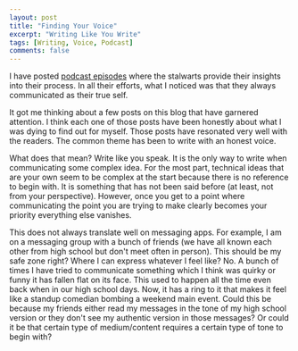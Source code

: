 ```yaml
---
layout: post
title: "Finding Your Voice"
excerpt: "Writing Like You Write"
tags: [Writing, Voice, Podcast]
comments: false
---
```

I have posted [podcast episodes](http://www.voidstarpodcast.com) where the
stalwarts provide their insights into their process. In all their efforts, what
I noticed was that they always communicated as their true self.

It got me thinking about a few posts on this blog that have garnered
attention. I think each one of those posts have been honestly about what I was
dying to find out for myself. Those posts have resonated very well with the
readers. The common theme has been to write with an honest voice.

What does that mean? Write like you speak. It is the only way to write when
communicating some complex idea. For the most part, technical ideas that are
your own seem to be complex at the start because there is no reference to begin 
with. It is something that has not been said before (at least, not from your
perspective). However, once you get to a point where communicating the point you
are trying to make clearly becomes your priority everything else vanishes.

 This does not always translate well on messaging apps. For example, I am on a
 messaging group with a bunch of friends (we have all known each other from high
 school but don't meet often in person). This should be my safe zone right?
 Where I can express whatever I feel like? No. A bunch of times I have tried to
 communicate something which I think was quirky or funny it has fallen flat on
 its face. This used to happen all the time even back when in our high school
 days. Now, it has a ring to it that makes it feel like a standup comedian
 bombing a weekend main event. Could this be because my friends either read my
 messages in the tone of my high school version or they don't see my authentic
 version in those messages? Or could it be that certain type of medium/content
 requires a certain type of tone to begin with?
